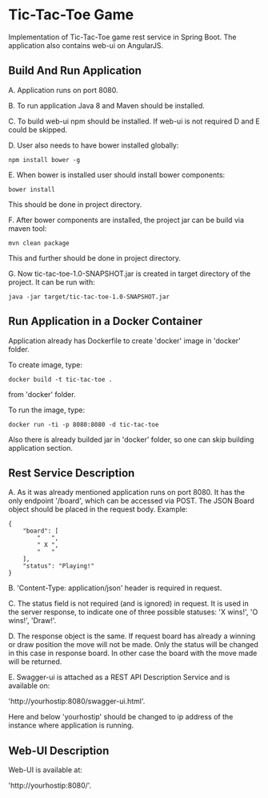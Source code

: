 # Tic-Tac-Toe Game

Implementation of Tic-Tac-Toe game rest service in Spring Boot.
The application also contains web-ui on AngularJS.

## Build And Run Application

A. Application runs on port 8080.

B. To run application Java 8 and Maven should be installed.

C. To build web-ui npm should be installed.
If web-ui is not required D and E could be skipped.

D. User also needs to have bower installed globally:

`npm install bower -g`

E. When bower is installed user should install bower components:

`bower install` 

This should be done in project directory.

F. After bower components are installed, the project jar can be build via maven tool:

`mvn clean package`

This and further should be done in project directory.

G. Now tic-tac-toe-1.0-SNAPSHOT.jar is created in target directory of the project.
It can be run with:

`java -jar target/tic-tac-toe-1.0-SNAPSHOT.jar`

## Run Application in a Docker Container

Application already has Dockerfile to create 'docker' image in 'docker' folder.

To create image, type:

`docker build -t tic-tac-toe .`

from 'docker' folder.

To run the image, type:

`docker run -ti -p 8080:8080 -d tic-tac-toe`

Also there is already builded jar in 'docker' folder, so one can skip building
application section.

## Rest Service Description

A. As it was already mentioned application runs on port 8080. It has the
only endpoint '/board', which can be accessed via POST. The JSON Board object
should be placed in the request body. Example:

```
{
    "board": [
        "   ",
        " X ",
        "   "
    ],
    "status": "Playing!"
}
``` 

B. 'Content-Type: application/json' header is required in request. 

C. The status field is not required (and is ignored) in request. It is used in 
the server response, to indicate one of three possible statuses:
'X wins!', 'O wins!', 'Draw!'.

D. The response object is the same. If request board has already a winning or draw
position the move will not be made. Only the status will be changed in this case
in response board. In other case the board with the move made will be returned.    

E. Swagger-ui is attached as a REST API Description Service and is available on:

'http://yourhostip:8080/swagger-ui.html'.

Here and below 'yourhostip' should be changed to ip address of the instance where application
is running.

## Web-UI Description

Web-UI is available at:

'http://yourhostip:8080/'.
